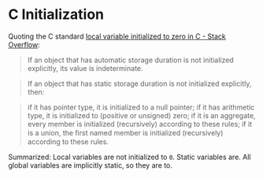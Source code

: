 # C Initialization

Quoting the C standard [local variable initialized to zero in C - Stack Overflow](https://stackoverflow.com/questions/21152138/local-variable-initialized-to-zero-in-c):

> If an object that has automatic storage duration is not initialized explicitly, its value is indeterminate.

> If an object that has static storage duration is not initialized explicitly, then:

> if it has pointer type, it is initialized to a null pointer;
> if it has arithmetic type, it is initialized to (positive or unsigned) zero;
> if it is an aggregate, every member is initialized (recursively) according to these rules;
> if it is a union, the ﬁrst named member is initialized (recursively) according to these rules.

Summarized: Local variables are not initialized to `0`. Static variables are. All global variables are implicitly static, so they are to.
